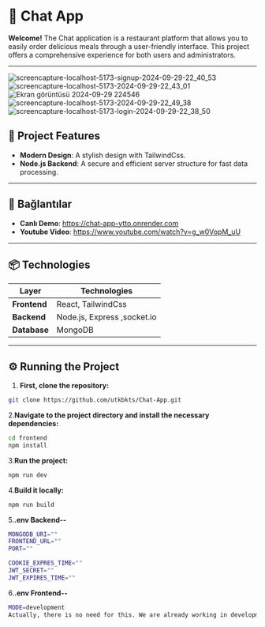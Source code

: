 # 🎉 Chat App

**Welcome!** The Chat application is a restaurant platform that allows you to easily order delicious meals through a user-friendly interface. This project offers a comprehensive experience for both users and administrators.

---
![screencapture-localhost-5173-signup-2024-09-29-22_40_53](https://github.com/user-attachments/assets/abff8f00-b236-4a7f-8b26-ffc5ebd04aa1)
![screencapture-localhost-5173-2024-09-29-22_43_01](https://github.com/user-attachments/assets/41a0385d-632c-413a-a4fc-453157e1db5e)
![Ekran görüntüsü 2024-09-29 224546](https://github.com/user-attachments/assets/cec5280b-3976-4bd5-8580-6488df1fa352)
![screencapture-localhost-5173-2024-09-29-22_49_38](https://github.com/user-attachments/assets/f9ca04a4-d65a-4d4d-9389-ff5a033a52aa)
![screencapture-localhost-5173-login-2024-09-29-22_38_50](https://github.com/user-attachments/assets/f66ec1da-025c-4e57-8192-2fe1784a12a9)

## 🚀 Project Features

- **Modern Design**: A stylish design with TailwindCss.
- **Node.js Backend**: A secure and efficient server structure for fast data processing.

---

## 🔗 Bağlantılar

- **Canlı Demo**: https://chat-app-ytto.onrender.com
- **Youtube Video**: https://www.youtube.com/watch?v=g_w0VopM_uU
---
## 📦 Technologies

| Layer      | Technologies                |
|-------------|-----------------------------|
| **Frontend**| React, TailwindCss          |
| **Backend** | Node.js, Express ,socket.io |
| **Database**| MongoDB                   |

---

## ⚙️ Running the Project
1. **First, clone the repository:**
```bash
git clone https://github.com/utkbkts/Chat-App.git
```
2.**Navigate to the project directory and install the necessary dependencies:**
 ```bash
cd frontend
npm install
```
3.**Run the project:**
 ```bash
npm run dev
```
4.**Build it locally:**
```bash
npm run build
```
5.**.env Backend--**
```bash
MONGODB_URI=""
FRONTEND_URL=""
PORT=""

COOKIE_EXPRES_TIME=""
JWT_SECRET=""
JWT_EXPIRES_TIME=""


```
6.**.env Frontend--**
```bash
MODE=development
Actually, there is no need for this. We are already working in development mode. When we deploy, it automatically goes to production mode.
```

